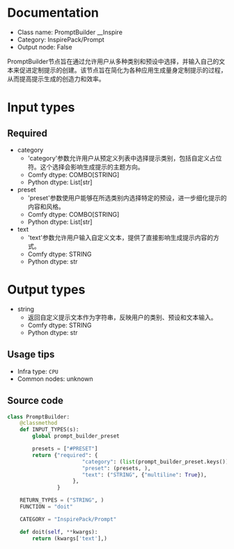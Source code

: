 
# Documentation
- Class name: PromptBuilder __Inspire
- Category: InspirePack/Prompt
- Output node: False

PromptBuilder节点旨在通过允许用户从多种类别和预设中选择，并输入自己的文本来促进定制提示的创建。该节点旨在简化为各种应用生成量身定制提示的过程，从而提高提示生成的创造力和效率。

# Input types
## Required
- category
    - 'category'参数允许用户从预定义列表中选择提示类别，包括自定义占位符。这个选择会影响生成提示的主题方向。
    - Comfy dtype: COMBO[STRING]
    - Python dtype: List[str]
- preset
    - 'preset'参数使用户能够在所选类别内选择特定的预设，进一步细化提示的内容和风格。
    - Comfy dtype: COMBO[STRING]
    - Python dtype: List[str]
- text
    - 'text'参数允许用户输入自定义文本，提供了直接影响生成提示内容的方式。
    - Comfy dtype: STRING
    - Python dtype: str

# Output types
- string
    - 返回自定义提示文本作为字符串，反映用户的类别、预设和文本输入。
    - Comfy dtype: STRING
    - Python dtype: str


## Usage tips
- Infra type: `CPU`
- Common nodes: unknown


## Source code
```python
class PromptBuilder:
    @classmethod
    def INPUT_TYPES(s):
        global prompt_builder_preset

        presets = ["#PRESET"]
        return {"required": {
                        "category": (list(prompt_builder_preset.keys()) + ["#PLACEHOLDER"], ),
                        "preset": (presets, ),
                        "text": ("STRING", {"multiline": True}),
                     },
                }

    RETURN_TYPES = ("STRING", )
    FUNCTION = "doit"

    CATEGORY = "InspirePack/Prompt"

    def doit(self, **kwargs):
        return (kwargs['text'],)

```
